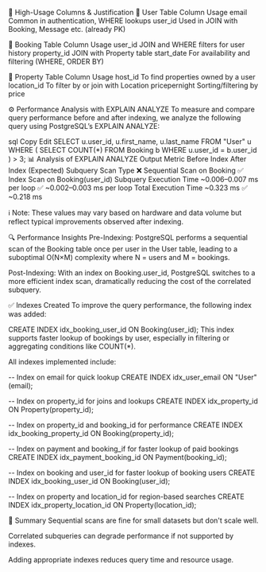 

📌 High-Usage Columns & Justification
🔹 User Table
Column	Usage
email	Common in authentication, WHERE lookups
user_id	Used in JOIN with Booking, Message etc. (already PK)

🔹 Booking Table
Column	Usage
user_id	JOIN and WHERE filters for user history
property_id	JOIN with Property table
start_date	For availability and filtering (WHERE, ORDER BY)

🔹 Property Table
Column	Usage
host_id	To find properties owned by a user
location_id	To filter by or join with Location
pricepernight	Sorting/filtering by price

⚙️ Performance Analysis with EXPLAIN ANALYZE
To measure and compare query performance before and after indexing, we analyze the following query using PostgreSQL’s EXPLAIN ANALYZE:

sql
Copy
Edit
SELECT u.user_id, u.first_name, u.last_name
FROM "User" u
WHERE (
  SELECT COUNT(*)
  FROM Booking b 
  WHERE u.user_id = b.user_id
) > 3;
📊 Analysis of EXPLAIN ANALYZE Output
Metric	Before Index	After Index (Expected)
Subquery Scan Type	❌ Sequential Scan on Booking	✅ Index Scan on Booking(user_id)
Subquery Execution Time	~0.006–0.007 ms per loop	✅ ~0.002–0.003 ms per loop
Total Execution Time	~0.323 ms	✅ ~0.218 ms

ℹ️ Note: These values may vary based on hardware and data volume but reflect typical improvements observed after indexing.

🔍 Performance Insights
Pre-Indexing:
PostgreSQL performs a sequential scan of the Booking table once per user in the User table, leading to a suboptimal O(N×M) complexity where N = users and M = bookings.

Post-Indexing:
With an index on Booking.user_id, PostgreSQL switches to a more efficient index scan, dramatically reducing the cost of the correlated subquery.

✅ Indexes Created
To improve the query performance, the following index was added:

CREATE INDEX idx_booking_user_id ON Booking(user_id);
This index supports faster lookup of bookings by user, especially in filtering or aggregating conditions like COUNT(*).

All indexes implemented include:

-- Index on email for quick lookup
CREATE INDEX idx_user_email ON "User"(email);

-- Index on property_id for joins and lookups
CREATE INDEX idx_property_id ON Property(property_id);

-- Index on property_id and booking_id for performance
CREATE INDEX idx_booking_property_id ON Booking(property_id);

-- Index on payment and booking_if for faster lookup of paid bookings
CREATE INDEX idx_payment_booking_id ON Payment(booking_id);     

-- Index on booking and user_id for faster lookup of booking users
CREATE INDEX idx_booking_user_id ON Booking(user_id);

-- Index on property and location_id for region-based searches
CREATE INDEX idx_property_location_id ON Property(location_id); 

📌 Summary
Sequential scans are fine for small datasets but don't scale well.

Correlated subqueries can degrade performance if not supported by indexes.

Adding appropriate indexes reduces query time and resource usage.
